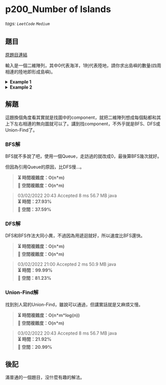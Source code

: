 # p200_Number of Islands

###### tags: `LeetCode` `Medium`

## 題目
[原題目連結](https://leetcode.com/problems/number-of-islands/)

輸入是一個二維陣列，其中0代表海洋，1則代表陸地，請你求出島嶼的數量(四周相連的陸地即形成島嶼)。

<details><summary><b>Example 1</b></summary>
    
```
Input: grid = [
  ["1","1","1","1","0"],
  ["1","1","0","1","0"],
  ["1","1","0","0","0"],
  ["0","0","0","0","0"]
]
Output: 1
```

</details>

<details><summary><b>Example 2</b></summary>
    
```
Input: grid = [
  ["1","1","0","0","0"],
  ["1","1","0","0","0"],
  ["0","0","1","0","0"],
  ["0","0","0","1","1"]
]
Output: 3
```

</details>

## 解題

這題換個角度看其實就是找圖中的component，就把二維陣列想成每個點都和其上下左右相連的無向圖就可以了。講到找component，不外乎就是BFS、DFS或Union-Find了。

### BFS解

BFS就不多說了吧，使用一個Queue，走訪過的就改成0，最後算BFS幾次就好。

但因為引用Queue的原因，比DFS慢...。

> **⏳ 時間複雜度：O(n\*m)**  
> **💾 空間複雜度：O(n\*m)**  

> 03/02/2022 20:43	Accepted	8 ms	56.7 MB	java  
> **⏳ 時間：27.93%**  
> **💾 空間：37.59%**  

### DFS解

DFS和BFS作法大同小異，不過因為用遞迴就好，所以速度比BFS還快。

> **⏳ 時間複雜度：O(n\*m)**  
> **💾 空間複雜度：O(n\*m)**  

> 03/02/2022 21:00	Accepted	2 ms	50.9 MB	java  
> **⏳ 時間：99.99%**  
> **💾 空間：81.23%**  

### Union-Find解

找到別人寫的Union-Find，雖說可以通過，但講實話就是又麻煩又慢。

> **⏳ 時間複雜度：O(n\*m\*log(n))**  
> **💾 空間複雜度：O(n\*m)**  

> 03/02/2022 20:43	Accepted	8 ms	56.7 MB	java  
> **⏳ 時間：21.92%**  
> **💾 空間：20.99%**  

## 後記

滿普通的一個題目，沒什麼有趣的解法。
